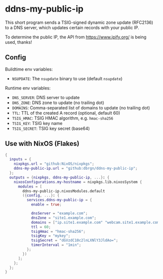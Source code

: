 # ddns-my-public-ip

This short program sends a TSIG-signed dynamic zone update (RFC2136) to a DNS
server, which updates certain records with your public IP.

To determine the public IP, the API from <https://www.ipify.org/> is being
used, thanks!

## Config

Buildtime env variables:

- `NSUPDATE`: The `nsupdate` binary to use (default `nsupdate`)

Runtime env variables:

- `DNS_SERVER`: DNS server to update
- `DNS_ZONE`: DNS zone to update (no trailing dot)
- `DOMAINS`: Comma-separated list of domains to update (no trailing dot)
- `TTL`: TTL of the created A record (optional, default 60)
- `TSIG_HMAC`: TSIG HMAC algorithm, e.g. `hmac-sha256`
- `TSIG_KEY`: TSIG key name
- `TSIG_SECRET`: TSIG key secret (base64)


## Use with NixOS (Flakes)

```nix
{
  inputs = {
    nixpkgs.url = "github:NixOS/nixpkgs";
    ddns-my-public-ip.url = "github:dbrgn/ddns-my-public-ip";
  };
  outputs = {nixpkgs, ddns-my-public-ip, ...}: {
    nixosConfigurations.my-hostname = nixpkgs.lib.nixosSystem {
      modules = [
        ddns-my-public-ip.nixosModules.default
        ({config, ...}: {
          services.ddns-my-public-ip = {
            enable = true;

            dnsServer = "example.com";
            dnsZone = "site1.example.com";
            domains = ["ip.site1.example.com" "webcam.site1.example.com"];
            ttl = 60;
            tsigHmac = "hmac-sha256";
            tsigKey = "mykey";
            tsigSecret = "dGVzdC10c2lnLXNlY3JldAo=";
            timerInterval = "1min";
          };
        })
      ];
    };
  };
}
```
